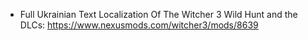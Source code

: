 - Full Ukrainian Text Localization Of The Witcher 3 Wild Hunt and the DLCs: https://www.nexusmods.com/witcher3/mods/8639